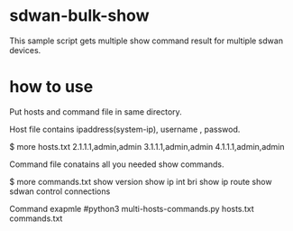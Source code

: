 # sdwan-bulk-show
This sample script gets multiple show command result for multiple sdwan devices.

# how to use
Put hosts and command file in same directory.

Host file contains ipaddress(system-ip), username , passwod.

$ more hosts.txt
2.1.1.1,admin,admin
3.1.1.1,admin,admin
4.1.1.1,admin,admin

Command file conatains all you needed show commands.

$ more commands.txt
show version
show ip int bri
show ip route
show sdwan control connections

Command exapmle
#python3 multi-hosts-commands.py hosts.txt commands.txt
